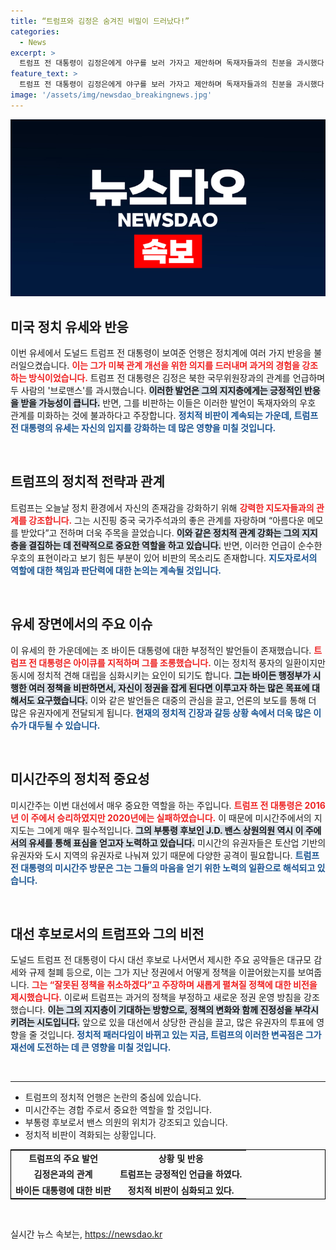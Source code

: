 ```yaml
---
title: “트럼프와 김정은 숨겨진 비밀이 드러났다!”
categories:
  - News
excerpt: >
  트럼프 전 대통령이 김정은에게 야구를 보러 가자고 제안하며 독재자들과의 친분을 과시했다. 미시간 유세에서 바이든을 조롱하며 다시금 막말 퍼레이드를 선보였고, J.D. 밴스 의원과 함께 선거 전략을 강화하는 모습이 눈길을 끈다.
feature_text: >
  트럼프 전 대통령이 김정은에게 야구를 보러 가자고 제안하며 독재자들과의 친분을 과시했다. 미시간 유세에서 바이든을 조롱하며 다시금 막말 퍼레이드를 선보였고, J.D. 밴스 의원과 함께 선거 전략을 강화하는 모습이 눈길을 끈다.
image: '/assets/img/newsdao_breakingnews.jpg'
---
```


<p><img src="/assets/img/newsdao_breakingnews.jpg" alt="ranknews 속보" /></p>

<h2 data-ke-size="size26">미국 정치 유세와 반응</h2>

<p data-ke-size="size16">이번 유세에서 도널드 트럼프 전 대통령이 보여준 언행은 정치계에 여러 가지 반응을 불러일으켰습니다. <b><span style="color: #ee2323;">이는 그가 미북 관계 개선을 위한 의지를 드러내며 과거의 경험을 강조하는 방식이었습니다.</span></b> 트럼프 전 대통령은 김정은 북한 국무위원장과의 관계를 언급하며 두 사람의 '브로맨스'를 과시했습니다. <b><span style="background-color: #21538527;">이러한 발언은 그의 지지층에게는 긍정적인 반응을 받을 가능성이 큽니다.</span></b> 반면, 그를 비판하는 이들은 이러한 발언이 독재자와의 우호 관계를 미화하는 것에 불과하다고 주장합니다. <b><span style="color: #1a5490;">정치적 비판이 계속되는 가운데, 트럼프 전 대통령의 유세는 자신의 입지를 강화하는 데 많은 영향을 미칠 것입니다.</span></b></p>

<p data-ke-size="size16">&nbsp;</p>

<h2 data-ke-size="size26">트럼프의 정치적 전략과 관계</h2>

<p data-ke-size="size16">트럼프는 오늘날 정치 환경에서 자신의 존재감을 강화하기 위해 <b><span style="color: #ee2323;">강력한 지도자들과의 관계를 강조합니다.</span></b> 그는 시진핑 중국 국가주석과의 좋은 관계를 자랑하며 “아름다운 메모를 받았다”고 전하며 더욱 주목을 끌었습니다. <b><span style="background-color: #21538527;">이와 같은 정치적 관계 강화는 그의 지지층을 결집하는 데 전략적으로 중요한 역할을 하고 있습니다.</span></b> 반면, 이러한 언급이 순수한 우호의 표현이라고 보기 힘든 부분이 있어 비판의 목소리도 존재합니다. <b><span style="color: #1a5490;">지도자로서의 역할에 대한 책임과 판단력에 대한 논의는 계속될 것입니다.</span></b></p>

<p data-ke-size="size16">&nbsp;</p>

<h2 data-ke-size="size26">유세 장면에서의 주요 이슈</h2>

<p data-ke-size="size16">이 유세의 한 가운데에는 조 바이든 대통령에 대한 부정적인 발언들이 존재했습니다. <b><span style="color: #ee2323;">트럼프 전 대통령은 아이큐를 지적하며 그를 조롱했습니다.</span></b> 이는 정치적 풍자의 일환이지만 동시에 정치적 견해 대립을 심화시키는 요인이 되기도 합니다. <b><span style="background-color: #21538527;">그는 바이든 행정부가 시행한 여러 정책을 비판하면서, 자신이 정권을 잡게 된다면 이루고자 하는 많은 목표에 대해서도 요구했습니다.</span></b> 이와 같은 발언들은 대중의 관심을 끌고, 언론의 보도를 통해 더 많은 유권자에게 전달되게 됩니다. <b><span style="color: #1a5490;">현재의 정치적 긴장과 갈등 상황 속에서 더욱 많은 이슈가 대두될 수 있습니다.</span></b></p>

<p data-ke-size="size16">&nbsp;</p>

<h2 data-ke-size="size26">미시간주의 정치적 중요성</h2>

<p data-ke-size="size16">미시간주는 이번 대선에서 매우 중요한 역할을 하는 주입니다. <b><span style="color: #ee2323;">트럼프 전 대통령은 2016년 이 주에서 승리하였지만 2020년에는 실패하였습니다.</span></b> 이 때문에 미시간주에서의 지지도는 그에게 매우 필수적입니다. <b><span style="background-color: #21538527;">그의 부통령 후보인 J.D. 밴스 상원의원 역시 이 주에서의 유세를 통해 표심을 얻고자 노력하고 있습니다.</span></b> 미시간의 유권자들은 토산업 기반의 유권자와 도시 지역의 유권자로 나눠져 있기 때문에 다양한 공격이 필요합니다. <b><span style="color: #1a5490;">트럼프 전 대통령의 미시간주 방문은 그는 그들의 마음을 얻기 위한 노력의 일환으로 해석되고 있습니다.</span></b></p>

<p data-ke-size="size16">&nbsp;</p>

<h2 data-ke-size="size26">대선 후보로서의 트럼프와 그의 비전</h2>

<p data-ke-size="size16">도널드 트럼프 전 대통령이 다시 대선 후보로 나서면서 제시한 주요 공약들은 대규모 감세와 규제 철폐 등으로, 이는 그가 지난 정권에서 어떻게 정책을 이끌어왔는지를 보여줍니다. <b><span style="color: #ee2323;">그는 “잘못된 정책을 취소하겠다”고 주장하며 새롭게 펼쳐질 정책에 대한 비전을 제시했습니다.</span></b> 이로써 트럼프는 과거의 정책을 부정하고 새로운 정권 운영 방침을 강조했습니다. <b><span style="background-color: #21538527;">이는 그의 지지층이 기대하는 방향으로, 정책의 변화와 함께 진정성을 부각시키려는 시도입니다.</span></b> 앞으로 있을 대선에서 상당한 관심을 끌고, 많은 유권자의 투표에 영향을 줄 것입니다. <b><span style="color: #1a5490;">정치적 패러다임이 바뀌고 있는 지금, 트럼프의 이러한 변곡점은 그가 재선에 도전하는 데 큰 영향을 미칠 것입니다.</span></b></p>

<p data-ke-size="size16">&nbsp;</p>

<hr />

<ul>
    <li>트럼프의 정치적 언행은 논란의 중심에 있습니다.</li>
    <li>미시간주는 경합 주로서 중요한 역할을 할 것입니다.</li>
    <li>부통령 후보로서 밴스 의원의 위치가 강조되고 있습니다.</li>
    <li>정치적 비판이 격화되는 상황입니다.</li>
</ul>

<table style="border-collapse: collapse; width: 100%; border: 1px solid #000000;">
    <tbody>
        <tr>
            <td style="text-align: center; height: 17px;"><b>트럼프의 주요 발언</b></td>
            <td style="text-align: center; height: 17px;"><b>상황 및 반응</b></td>
        </tr>
        <tr>
            <td style="text-align: center; height: 17px;"><b>김정은과의 관계</b></td>
            <td style="text-align: center; height: 17px;"><b>트럼프는 긍정적인 언급을 하였다.</b></td>
        </tr>
        <tr>
            <td style="text-align: center; height: 17px;"><b>바이든 대통령에 대한 비판</b></td>
            <td style="text-align: center; height: 17px;"><b>정치적 비판이 심화되고 있다.</b></td>
        </tr>
    </tbody>
</table>

<p data-ke-size="size16">&nbsp;</p>
실시간 뉴스 속보는, <a href="https://newsdao.kr" rel="dofollow">https://newsdao.kr</a>


